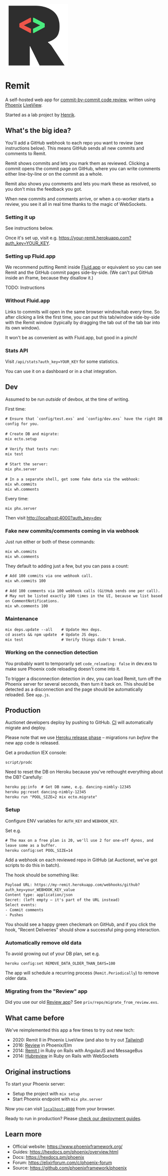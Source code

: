 <img src="assets/static/images/favicon.png" alt="" width="200" />

# Remit

A self-hosted web app for [commit-by-commit code review](https://thepugautomatic.com/2014/02/code-review/), written using [Phoenix](https://www.phoenixframework.org/) [LiveView](https://github.com/phoenixframework/phoenix_live_view).

Started as a lab project by [Henrik](https://henrik.nyh.se).

## What's the big idea?

You'll add a GitHub webhook to each repo you want to review (see instructions below). This means GitHub sends all new commits and comments to Remit.

Remit shows commits and lets you mark them as reviewed. Clicking a commit opens the commit page on GitHub, where you can write comments either line-by-line or on the commit as a whole.

Remit also shows you comments and lets you mark these as resolved, so you don't miss the feedback you got.

When new commits and comments arrive, or when a co-worker starts a review, you see it all in real time thanks to the magic of WebSockets.

### Setting it up

See instructions below.

Once it's set up, visit e.g. <https://your-remit.herokuapp.com?auth_key=YOUR_KEY>.

### Setting up Fluid.app

We recommend putting Remit inside [Fluid.app](https://fluidapp.com/) or equivalent so you can see Remit and the GitHub commit pages side-by-side. (We can't put GitHub inside an iframe, because they disallow it.)

TODO: Instructions

### Without Fluid.app

Links to commits will open in the same browser window/tab every time. So after clicking a link the first time, you can put this tab/window side-by-side with the Remit window (typically by dragging the tab out of the tab bar into its own window).

It won't be as convenient as with Fluid.app, but good in a pinch!

### Stats API

Visit `/api/stats?auth_key=YOUR_KEY` for some statistics.

You can use it on a dashboard or in a chat integration.

## Dev

Assumed to be run *outside* of devbox, at the time of writing.

First time:

    # Ensure that `config/test.exs` and `config/dev.exs` have the right DB config for you.

    # Create DB and migrate:
    mix ecto.setup

    # Verify that tests run:
    mix test

    # Start the server:
    mix phx.server

    # In a a separate shell, get some fake data via the webhook:
    mix wh.commits
    mix wh.comments

Every time:

    mix phx.server

Then visit <http://localhost:4000?auth_key=dev>

### Fake new commits/comments coming in via webhook

Just run either or both of these commands:

    mix wh.commits
    mix wh.comments

They default to adding just a few, but you can pass a count:

    # Add 100 commits via one webhook call.
    mix wh.commits 100

    # Add 100 comments via 100 webhook calls (GitHub sends one per call).
    # May not be listed exactly 100 times in the UI, because we list based on CommentNotifications.
    mix wh.comments 100

### Maintenance

    mix deps.update --all    # Update Hex deps.
    cd assets && npm update  # Update JS deps.
    mix test                 # Verify things didn't break.

### Working on the connection detection

You probably want to temporarily set `code_reloading: false` in dev.exs to make sure Phoenix code reloading doesn't come into it.

To trigger a disconnection detection in dev, you can load Remit, turn off the Phoenix server for several seconds, then turn it back on. This should be detected as a disconnection and the page should be automatically reloaded. See `app.js`.

## Production

Auctionet developers deploy by pushing to GitHub. [CI](https://github.com/barsoom/ex-remit/actions?query=workflow%3ACI) will automatically migrate and deploy.

Please note that we use [Heroku release phase](https://devcenter.heroku.com/articles/release-phase) – migrations run *before* the new app code is released.

Get a production IEX console:

    script/prodc

Need to reset the DB on Heroku because you've rethought everything about the DB? Carefully:

    heroku pg:info  # Get DB name, e.g. dancing-nimbly-12345
    heroku pg:reset dancing-nimbly-12345
    heroku run "POOL_SIZE=2 mix ecto.migrate"

### Setup

Configure ENV variables for `AUTH_KEY` and `WEBHOOK_KEY`.

Set e.g.

    # The max on a free plan is 20, we'll use 2 for one-off dynos, and leave some as a buffer.
    heroku config:set POOL_SIZE=14

Add a webhook on each reviewed repo in GitHub (at Auctionet, we've got scripts to do this in batch).

The hook should be something like:

    Payload URL: https://my-remit.herokuapp.com/webhooks/github?auth_key=your_WEBHOOK_KEY_value
    Content type: application/json
    Secret: (left empty – it's part of the URL instead)
    Select events:
    - Commit comments
    - Pushes

You should see a happy green checkmark on GitHub, and if you click the hook, "Recent Deliveries" should show a successful ping-pong interaction.

### Automatically remove old data

To avoid growing out of your DB plan, set e.g.

    heroku config:set REMOVE_DATA_OLDER_THAN_DAYS=100

The app will schedule a recurring process (`Remit.Periodically`) to remove older data.

### Migrating from the "Review" app

Did you use our old [Review app](https://github.com/barsoom/review)? See `priv/repo/migrate_from_review.exs`.


## What came before

We've reimplemented this app a few times to try out new tech:

* 2020: Remit II in Phoenix LiveView (and also to try out [Tailwind](https://tailwindcss.com/))
* 2016: [Review](https://github.com/barsoom/review) in Phoenix/Elm
* 2014: [Remit I](https://github.com/henrik/remit) in Ruby on Rails with AngularJS and MessageBus
* 2014: [Hubreview](https://github.com/barsoom/hubreview) in Ruby on Rails with WebSockets

## Original instructions

To start your Phoenix server:

  * Setup the project with `mix setup`
  * Start Phoenix endpoint with `mix phx.server`

Now you can visit [`localhost:4000`](http://localhost:4000) from your browser.

Ready to run in production? Please [check our deployment guides](https://hexdocs.pm/phoenix/deployment.html).

## Learn more

  * Official website: https://www.phoenixframework.org/
  * Guides: https://hexdocs.pm/phoenix/overview.html
  * Docs: https://hexdocs.pm/phoenix
  * Forum: https://elixirforum.com/c/phoenix-forum
  * Source: https://github.com/phoenixframework/phoenix
